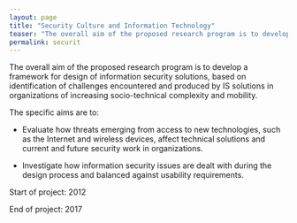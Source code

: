 ```yaml
---
layout: page
title: "Security Culture and Information Technology"
teaser: "The overall aim of the proposed research program is to develop a framework for design of information security solutions, based on identification of challenges encountered and produced by IS solutions in organizations of increasing socio-technical complexity and mobility."
permalink: securit
---
```

The overall aim of the proposed research program is to develop a framework for design of information security solutions, based on identification of challenges encountered and produced by IS solutions in organizations of increasing socio-technical complexity and mobility.

The specific aims are to:

* Evaluate how threats emerging from access to new technologies, such as the Internet and wireless devices, affect technical solutions and current and future security work in organizations.

* Investigate how information security issues are dealt with during the design process and balanced against usability requirements.

Start of project: 2012

End of project: 2017



